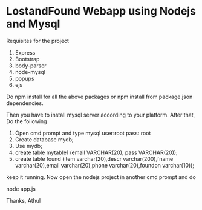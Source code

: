 # LostandFound Webapp using Nodejs and Mysql
Requisites for the project

1. Express
2. Bootstrap
3. body-parser
4. node-mysql
5. popups
6. ejs

Do npm install for all the above packages or npm install from package.json dependencies.

Then you have to install mysql server according to your platform.
After that,
Do the following 
1. Open cmd prompt and type mysql user:root  pass: root
2. Create database mydb;
3. Use mydb;
4. create table mytable1 (email VARCHAR(20), pass VARCHAR(20));
5. create table found (item varchar(20),descr varchar(200),fname
varchar(20),email varchar(20),phone varchar(20),foundon varchar(10));

keep it running.
Now open the nodejs project in another cmd prompt and do 

node app.js

Thanks, 
Athul
